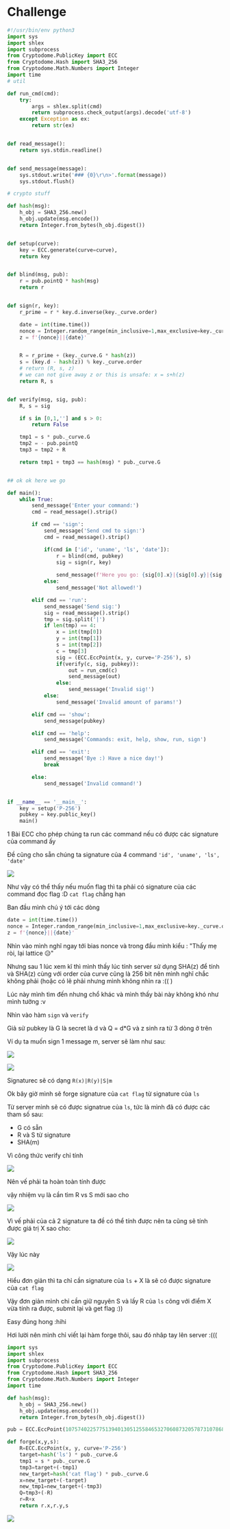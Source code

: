 # Challenge

``` py
#!/usr/bin/env python3
import sys
import shlex
import subprocess
from Cryptodome.PublicKey import ECC
from Cryptodome.Hash import SHA3_256
from Cryptodome.Math.Numbers import Integer
import time 
# util

def run_cmd(cmd):
    try:
        args = shlex.split(cmd)
        return subprocess.check_output(args).decode('utf-8')
    except Exception as ex:
        return str(ex)


def read_message():
    return sys.stdin.readline()


def send_message(message):
    sys.stdout.write('### {0}\r\n>'.format(message))
    sys.stdout.flush()

# crypto stuff

def hash(msg):
    h_obj = SHA3_256.new()
    h_obj.update(msg.encode())
    return Integer.from_bytes(h_obj.digest())


def setup(curve):
    key = ECC.generate(curve=curve),
    return key


def blind(msg, pub):
    r = pub.pointQ * hash(msg)
    return r


def sign(r, key):
    r_prime = r * key.d.inverse(key._curve.order)

    date = int(time.time())
    nonce = Integer.random_range(min_inclusive=1,max_exclusive=key._curve.order)
    z = f'{nonce}||{date}'


    R = r_prime + (key._curve.G * hash(z))
    s = (key.d - hash(z)) % key._curve.order
    # return (R, s, z)
    # we can not give away z or this is unsafe: x = s+h(z)
    return R, s


def verify(msg, sig, pub):
    R, s = sig

    if s in [0,1,''] and s > 0:
        return False

    tmp1 = s * pub._curve.G
    tmp2 = - pub.pointQ 
    tmp3 = tmp2 + R

    return tmp1 + tmp3 == hash(msg) * pub._curve.G


## ok ok here we go

def main():
    while True:
        send_message('Enter your command:')
        cmd = read_message().strip()

        if cmd == 'sign':
            send_message('Send cmd to sign:')
            cmd = read_message().strip()

            if(cmd in ['id', 'uname', 'ls', 'date']):
                r = blind(cmd, pubkey)
                sig = sign(r, key)
                
                send_message(f'Here you go: {sig[0].x}|{sig[0].y}|{sig[1]}|{cmd}')
            else:
                send_message('Not allowed!')

        elif cmd == 'run':
            send_message('Send sig:')
            sig = read_message().strip()
            tmp = sig.split('|')
            if len(tmp) == 4:
                x = int(tmp[0])
                y = int(tmp[1])
                s = int(tmp[2])
                c = tmp[3]
                sig = (ECC.EccPoint(x, y, curve='P-256'), s)
                if(verify(c, sig, pubkey)):
                    out = run_cmd(c)
                    send_message(out)
                else:
                    send_message('Invalid sig!')
            else:
                send_message('Invalid amount of params!')

        elif cmd == 'show':
            send_message(pubkey)

        elif cmd == 'help':
            send_message('Commands: exit, help, show, run, sign')

        elif cmd == 'exit':
            send_message('Bye :) Have a nice day!')
            break

        else:
            send_message('Invalid command!')


if __name__ == '__main__':
    key = setup('P-256')
    pubkey = key.public_key()
    main()
```

1 Bài ECC cho phép chúng ta run các command nếu có được các signature của command ấy

Đề cũng cho sẵn chúng ta signature của 4 command  ```'id', 'uname', 'ls', 'date'```


![](https://github.com/lttn1204/CTF/blob/main/2021/Hack.lu/image/p7.png)

Như vậy có thể thấy nếu muốn flag thì ta phải có signature của các command đọc flag :D ```cat flag``` chẳng hạn

Ban đầu mình chú ý tới các dòng
```py
date = int(time.time())
nonce = Integer.random_range(min_inclusive=1,max_exclusive=key._curve.order)
z = f'{nonce}||{date}'
```
Nhìn vào mình nghĩ ngay tới bias nonce và trong đầu mình kiểu : "Thấy mẹ ròi, lại lattice 😥"

Nhưng sau 1 lúc xem kĩ thì mình thấy lúc tính server sử dụng SHA(z) để tính và SHA(z) cùng với order của curve cũng là 256 bit nên mình nghĩ chắc không phải (hoặc có lẽ phải nhưng mình không nhìn ra :((  )

Lúc này mình tìm đến nhưng chổ khác và mình thấy bài này không khó như mình tưởng :v


Nhìn vào hàm ```sign``` và ```verify```

Giả sử pubkey là G là secret là d và Q = d\*G và z sinh ra từ 3 dòng ở trên

Ví dụ ta muốn sign 1 message m, server sẽ làm như sau:

![](https://github.com/lttn1204/CTF/blob/main/2021/Hack.lu/image/p5.png)

![](https://github.com/lttn1204/CTF/blob/main/2021/Hack.lu/image/p6.png)

Signaturec sẽ có dạng ```R(x)|R(y)|S|m```

Ok bây giờ mình sẽ forge signature của  ```cat flag``` từ signature của ```ls```

Từ server mình sẽ  có được signatrue của ```ls```, tức là mình đã có được các tham số sau:
* G có sẵn
* R và S từ signature
* SHA(m)

Vì công thức verify chỉ tính 

![](https://github.com/lttn1204/CTF/blob/main/2021/Hack.lu/image/p9.png)
 
Nên vế phải ta hoàn toàn tính được

vậy nhiệm vụ là cần tìm R vs S mới sao cho

![](https://github.com/lttn1204/CTF/blob/main/2021/Hack.lu/image/p10.png)

Vì vế phải của cả 2 signature ta đề có thể tính được nên ta cũng sẽ tính được giá trị X sao cho: 


![](https://github.com/lttn1204/CTF/blob/main/2021/Hack.lu/image/p11.png)

Vậy lúc này 

![](https://github.com/lttn1204/CTF/blob/main/2021/Hack.lu/image/p12.png)


Hiểu đơn giản thì ta chỉ cần signature của ```ls``` + X là sẽ có được signature của ```cat flag```

Vậy đơn giản mình chỉ cần giữ nguyên S và lấy R của ```ls``` công với điểm X vừa tính ra được, submit lại và get flag :))

Easy đúng hong :hihi
 
Hơi lười nên mình chỉ viết lại hàm forge thôi, sau đó nhâp tay lên server :(((

``` py
import sys
import shlex
import subprocess
from Cryptodome.PublicKey import ECC
from Cryptodome.Hash import SHA3_256
from Cryptodome.Math.Numbers import Integer
import time 

def hash(msg):
    h_obj = SHA3_256.new()
    h_obj.update(msg.encode())
    return Integer.from_bytes(h_obj.digest())

pub = ECC.EccPoint(107574022577513940130512558465327060873205787310786847006619945778082812216463, 15916275444594839428821372321428173508356064540350757394782660883693060315776,curve='P-256')

def forge(x,y,s):
	R=ECC.EccPoint(x, y, curve='P-256')
	target=hash('ls') * pub._curve.G
	tmp1 = s * pub._curve.G
	tmp3=target+(-tmp1)
	new_target=hash('cat flag') * pub._curve.G
	x=new_target+(-target)
	new_tmp1=new_target+(-tmp3)
	Q=tmp3+(-R)
	r=R+x
	return r.x,r.y,s
```
![](https://github.com/lttn1204/CTF/blob/main/2021/Hack.lu/image/p13.png)





